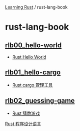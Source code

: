 [Learning Rust](../README.md) / rust-lang-book

# rust-lang-book

## [rlb00_hello-world](rlb00_hello-world/zz_gneratered_mdi.md)

- [Rust Hello World](rlb00_hello-world/README.md)

## [rlb01_hello-cargo](rlb01_hello-cargo/zz_gneratered_mdi.md)

- [Rust cargo 管理工具](rlb01_hello-cargo/README.md)

## [rlb02_guessing-game](rlb02_guessing-game/zz_gneratered_mdi.md)

- [Rust 猜数游戏](rlb02_guessing-game/README.md)

[Rust 程序设计语言](README.md)
